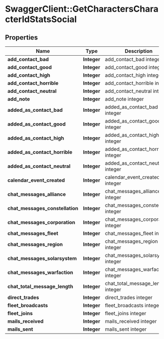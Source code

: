 # SwaggerClient::GetCharactersCharacterIdStatsSocial

## Properties
Name | Type | Description | Notes
------------ | ------------- | ------------- | -------------
**add_contact_bad** | **Integer** | add_contact_bad integer | [optional] 
**add_contact_good** | **Integer** | add_contact_good integer | [optional] 
**add_contact_high** | **Integer** | add_contact_high integer | [optional] 
**add_contact_horrible** | **Integer** | add_contact_horrible integer | [optional] 
**add_contact_neutral** | **Integer** | add_contact_neutral integer | [optional] 
**add_note** | **Integer** | add_note integer | [optional] 
**added_as_contact_bad** | **Integer** | added_as_contact_bad integer | [optional] 
**added_as_contact_good** | **Integer** | added_as_contact_good integer | [optional] 
**added_as_contact_high** | **Integer** | added_as_contact_high integer | [optional] 
**added_as_contact_horrible** | **Integer** | added_as_contact_horrible integer | [optional] 
**added_as_contact_neutral** | **Integer** | added_as_contact_neutral integer | [optional] 
**calendar_event_created** | **Integer** | calendar_event_created integer | [optional] 
**chat_messages_alliance** | **Integer** | chat_messages_alliance integer | [optional] 
**chat_messages_constellation** | **Integer** | chat_messages_constellation integer | [optional] 
**chat_messages_corporation** | **Integer** | chat_messages_corporation integer | [optional] 
**chat_messages_fleet** | **Integer** | chat_messages_fleet integer | [optional] 
**chat_messages_region** | **Integer** | chat_messages_region integer | [optional] 
**chat_messages_solarsystem** | **Integer** | chat_messages_solarsystem integer | [optional] 
**chat_messages_warfaction** | **Integer** | chat_messages_warfaction integer | [optional] 
**chat_total_message_length** | **Integer** | chat_total_message_length integer | [optional] 
**direct_trades** | **Integer** | direct_trades integer | [optional] 
**fleet_broadcasts** | **Integer** | fleet_broadcasts integer | [optional] 
**fleet_joins** | **Integer** | fleet_joins integer | [optional] 
**mails_received** | **Integer** | mails_received integer | [optional] 
**mails_sent** | **Integer** | mails_sent integer | [optional] 


